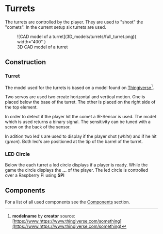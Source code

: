 # Turrets

The turrets are controlled by the player. They are used to "shoot" the "comets". In the current setup six turrets are used.

<figure markdown>
  ![CAD model of a turret](3D_models/turrets/full_turret.png){ width="400" }
  <figcaption>3D CAD model of a turret</figcaption>
</figure>

## Construction

### Turret

The model used for the turrets is based on a model found on [Thingiverse](https://www.thingiverse.com)[^1].

Two servos are used two create horizontal and vertical motion. One is placed below the base of the turret. The other is placed on the right side of the top element.

In order to detect if the player hit the comet a IR-Sensor is used. The model which is used returns a binary signal. The sensitivity can be tuned with a screw on the back of the sensor.

In adition two led's are used to display if the player shot (*white*) and if he hit (*green*). Both led's are positioned at the tip of the barrel of the turret.

### LED Circle

Below the each turret a led circle displays if a player is ready. While the game the circle displays the **...** of the player. The led circle is controlled over a Raspberry Pi using **SPI**

## Components

For a list of all used components see the [Components](components.md) section.

[^1]: **modelname** by **creator** source: [https://www.https://www.thingiverse.com/something](https://www.https://www.thingiverse.com/something)